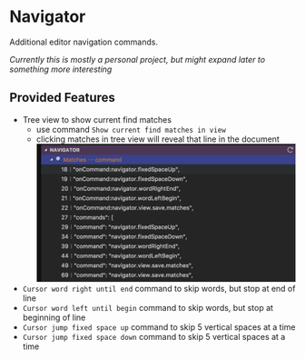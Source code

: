 # Navigator

Additional editor navigation commands.

_Currently this is mostly a personal project, but might expand later to something more interesting_

## Provided Features
- Tree view to show current find matches
  - use command `Show current find matches in view`
  - clicking matches in tree view will reveal that line in the document ![ScreenShot](doc-images/FindMatches.png)
- `Cursor word right until end`  command to skip words, but stop at end of line
- `Cursor word left until begin` command to skip words, but stop at beginning of line
- `Cursor jump fixed space up`   command to skip 5 vertical spaces at a time
- `Cursor jump fixed space down` command to skip 5 vertical spaces at a time



